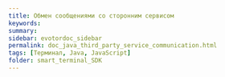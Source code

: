 ```yaml
---
title: Обмен сообщениями со сторонним сервисом
keywords:
summary:
sidebar: evotordoc_sidebar
permalink: doc_java_third_party_service_communication.html
tags: [Терминал, Java, JavaScript]
folder: smart_terminal_SDK
---
```

